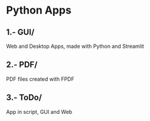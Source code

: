 # Python Apps

## 1.- GUI/

Web and Desktop Apps, made with Python and Streamlit

## 2.- PDF/

PDF files created with FPDF

## 3.- ToDo/

App in script, GUI and Web
